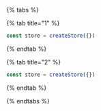 
{% tabs %}

{% tab title="1" %}
``` ts
const store = createStore({})
```
{% endtab %}

{% tab title="2" %}
``` js
const store = createStore({})
```
{% endtab %}

{% endtabs %}
